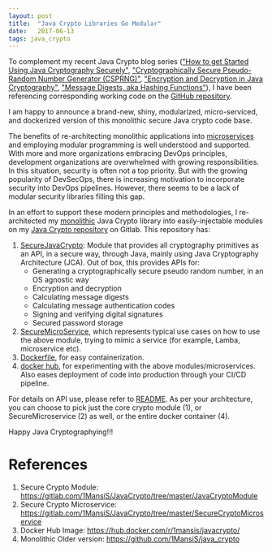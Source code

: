 ```yaml
---
layout: post
title:  "Java Crypto Libraries Go Modular"
date:   2017-06-13
tags: java_crypto
---
```


To complement my recent Java Crypto blog series (["How to get Started Using Java Cryptography Securely"](https://1mansis.github.io/2017/03/17/How_to_Get_Started_Using_Java_Cryptography_Securely.html), ["Cryptographically Secure Pseudo-Random Number Generator (CSPRNG)"](https://1mansis.github.io/2017/03/29/Cryptographically_Secure_Pseudo-Random_Number_Generator.html), ["Encryption and Decryption in Java Cryptography"](https://1mansis.github.io/2017/04/18/Encryption_and_Decryption_in_Java_Cryptography.html), ["Message Digests, aka Hashing Functions"](https://1mansis.github.io/2017/06/13/Message_Digests_aka_Hashing_Functions.html)), I have been referencing corresponding working code on the [GitHub repository](https://github.com/1MansiS/java_crypto).

I am happy to announce a brand-new, shiny, modularized, micro-serviced, and dockerized version of this monolithic secure Java crypto code base.

The benefits of re-architecting monolithic applications into [microservices](https://www.veracode.com/node/27661) and employing modular programming is well understood and supported. With more and more organizations embracing DevOps principles, development organizations are overwhelmed with growing responsibilities. In this situation, security is often not a top priority. But with the growing popularity of DevSecOps, there is increasing motivation to incorporate security into DevOps pipelines. However, there seems to be a lack of modular security libraries filling this gap. 

In an effort to support these modern principles and methodologies, I re-architected my [monolithic](https://github.com/1MansiS/java_crypto) Java Crypto library into easily-injectable modules on my [Java Crypto repository](https://gitlab.com/1MansiS/JavaCrypto) on Gitlab. This repository has:

1.  [SecureJavaCrypto](https://gitlab.com/1MansiS/JavaCrypto/tree/master/JavaCryptoModule): Module that provides all cryptography primitives as an API, in a secure way, through Java, mainly using Java Cryptography Architecture (JCA). Out of box, this provides APIs for:
	* Generating a cryptographically secure pseudo random number, in an OS agnostic way
	* Encryption and decryption
	* Calculating message digests
	* Calculating message authentication codes
	* Signing and verifying digital signatures
	* Secured password storage
2. [SecureMicroService](https://gitlab.com/1MansiS/JavaCrypto/tree/master/SecureCryptoMicroservice), which represents typical use cases on how to use the above module, trying to mimic a service (for example, Lamba, microservice etc). 
3.  [Dockerfile](https://gitlab.com/1MansiS/JavaCrypto/blob/master/Dockerfile), for easy containerization.
4. [docker hub](https://hub.docker.com/r/1mansis/javacrypto/), for experimenting with the above modules/microservices. Also eases deployment of code into production through your CI/CD pipeline.

For details on API use, please refer to [README](https://gitlab.com/1MansiS/JavaCrypto/blob/master/ReadMe.md). As per your architecture, you can choose to pick just the core crypto module (1), or SecureMicroservice (2) as well, or the entire docker container (4).

Happy Java Cryptographying!!!

# References

1. Secure Crypto Module: https://gitlab.com/1MansiS/JavaCrypto/tree/master/JavaCryptoModule
2. Secure Crypto Microservice: https://gitlab.com/1MansiS/JavaCrypto/tree/master/SecureCryptoMicroservice
3. Docker Hub Image: https://hub.docker.com/r/1mansis/javacrypto/
4. Monolithic Older version: https://github.com/1MansiS/java_crypto